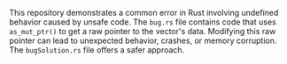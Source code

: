 This repository demonstrates a common error in Rust involving undefined behavior caused by unsafe code. The `bug.rs` file contains code that uses `as_mut_ptr()` to get a raw pointer to the vector's data.  Modifying this raw pointer can lead to unexpected behavior, crashes, or memory corruption. The `bugSolution.rs` file offers a safer approach.